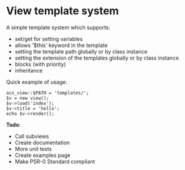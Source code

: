 # View template system #

A simple template system which supports:

- set/get for setting variables
- allows '$this' keyword in the template
- setting the template path globally or by class instance
- setting the extension of the templates globally or by class instance
- blocks (with priority)
- inheritance

Quick example of usage:

    acs_view::$PATH = 'templates/';
    $v = new view();
    $v->load('index');
    $v->title = 'hello';
    echo $v->render();
**Todo**:


- Call subviews
- Create documentation
- More unit tests
- Create examples page
- Make PSR-0 Standard compliant